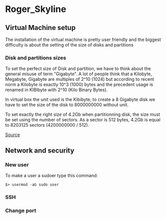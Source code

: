 # Roger_Skyline

## Virtual Machine setup

The installation of the virtual machine is pretty user friendly and the biggest difficulty is about the setting of the size of disks and partitions

### Disk and partitions sizes

To set the perfect size of Disk and partition, we have to think about the general misuse of term "Gigabyte". A lot of people think that a Kilobyte, Megabyte, Gigabyte are multiples of 2^10 (1024) but according to recent norm a Kilobyte is exactly 10^3 (1000) bytes and the precedent usage is renamed in KIBIbyte with 2^10 (Kilo Binary Bytes).

In virtual box the unit used is the Kibibyte, to create a 8 Gigabyte disk we have to set the size of the disk to 8000000000 without unit.

To set exactly the right size of 4.2Gb when partitionning disk, the size must be set using the number of sectors. As a sector is 512 bytes, 4.2Gb is equal to 8203125 sectors (4200000000 / 512).

[Source](https://en.wikipedia.org/wiki/Octet_(computing))

## Network and security

### New user
To make a user a sudoer type this command:
```
$> usermod -aG sudo user
```

### SSH
### Change port

